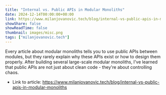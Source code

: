 ```yaml
---
title: "Internal vs. Public APIs in Modular Monoliths"
date: 2024-12-14T00:00:00+00:00
link: https://www.milanjovanovic.tech/blog/internal-vs-public-apis-in-modular-monoliths
showShare: false
showReadTime: false
thumbnail: images/misc.png
tags: ["milanjovanovic.tech"]
---
```

Every article about modular monoliths tells you to use public APIs between modules, but they rarely explain why these APIs exist or how to design them properly. After building several large-scale modular monoliths, I've learned that public APIs are not just about clean code - they're about controlling chaos.

- Link to article: https://www.milanjovanovic.tech/blog/internal-vs-public-apis-in-modular-monoliths